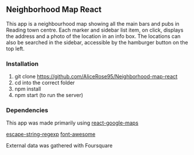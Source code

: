 ## Neighborhood Map React

This app is a neighbourhood map showing all the main bars and pubs in Reading town centre. Each marker and sidebar list item, on click, displays the address and a photo of the location in an info box. The locations can also be searched in the sidebar, accessible by the hamburger button on the top left.

### Installation

1. git clone https://github.com/AliceRose95/Neighborhood-map-react
2. cd into the correct folder
3. npm install
4. npm start (to run the server)

### Dependencies

This app was made primarily using [react-google-maps](https://github.com/tomchentw/react-google-maps)

[escape-string-regexp](https://github.com/sindresorhus/escape-string-regexp)
[font-awesome]('https://fontawesome.com/')

External data was gathered with Foursquare
